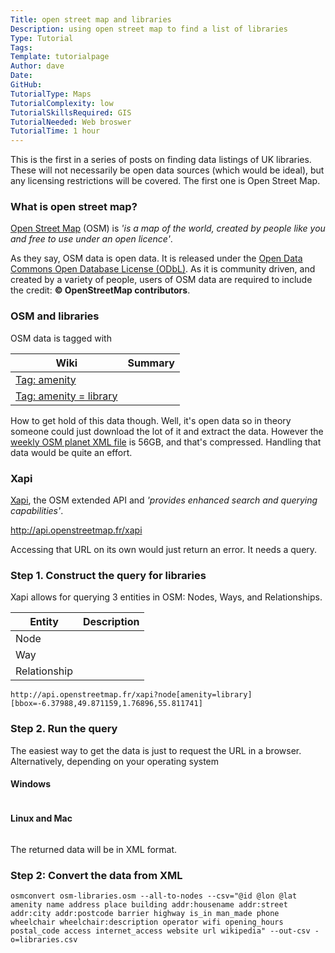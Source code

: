 ```yaml
---
Title: open street map and libraries
Description: using open street map to find a list of libraries
Type: Tutorial
Tags:
Template: tutorialpage
Author: dave
Date: 
GitHub:
TutorialType: Maps
TutorialComplexity: low
TutorialSkillsRequired: GIS
TutorialNeeded: Web broswer
TutorialTime: 1 hour
---
```


This is the first in a series of posts on finding data listings of UK libraries.  These will not necessarily be open data sources (which would be ideal), but any licensing restrictions will be covered.  The first one is Open Street Map.

### What is open street map?

[Open Street Map](https://www.openstreetmap.org/) (OSM) is *'is a map of the world, created by people like you and free to use under an open licence'*.

As they say, OSM data is open data.  It is released under the [Open Data Commons Open Database License (ODbL)](https://opendatacommons.org/licenses/odbl/).  As it is community driven, and created by a variety of people, users of OSM data are required to include the credit: **&copy; OpenStreetMap contributors**.

### OSM and libraries

OSM data is tagged with 

| Wiki | Summary |
| ---- | ------- |
| [Tag: amenity]() |  |
| [Tag: amenity = library](http://wiki.openstreetmap.org/wiki/Tag:amenity%3Dlibrary) |  |

How to get hold of this data though.  Well, it's open data so in theory someone could just download the lot of it and extract the data.  However the [weekly OSM planet XML file](http://planet.openstreetmap.org/) is 56GB, and that's compressed.  Handling that data would be quite an effort.

### Xapi

[Xapi](https://wiki.openstreetmap.org/wiki/XAPI), the OSM extended API and *'provides enhanced search and querying capabilities'*.

http://api.openstreetmap.fr/xapi

Accessing that URL on its own would just return an error.  It needs a query.

### Step 1. Construct the query for libraries

Xapi allows for querying 3 entities in OSM: Nodes, Ways, and Relationships.

| Entity | Description |
| ------ | ----------- |
| Node |  |
| Way |  |
| Relationship |  |


```
http://api.openstreetmap.fr/xapi?node[amenity=library][bbox=-6.37988,49.871159,1.76896,55.811741]
```

### Step 2. Run the query

The easiest way to get the data is just to request the URL in a browser.  Alternatively, depending on your operating system

#### Windows

```

```

#### Linux and Mac

```

```

The returned data will be in XML format.  

### Step 2: Convert the data from XML




```
osmconvert osm-libraries.osm --all-to-nodes --csv="@id @lon @lat amenity name address place building addr:housename addr:street addr:city addr:postcode barrier highway is_in man_made phone wheelchair wheelchair:description operator wifi opening_hours postal_code access internet_access website url wikipedia" --out-csv -o=libraries.csv
```

